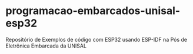 # programacao-embarcados-unisal-esp32
Repositório de Exemplos de código com ESP32 usando ESP-IDF na Pós de Eletrônica Embarcada da UNISAL

